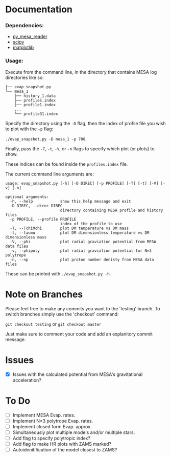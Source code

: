 # Documentation
### Dependencies:
 - [py_mesa_reader](https://github.com/wmwolf/py_mesa_reader)
 - [scipy](https://www.scipy.org/)
 - [matplotlib](https://matplotlib.org/stable/index.html)

### Usage:
Execute from the command line, in the directory that contains MESA log directories like so:
```
├── evap_snapshot.py
└── mesa_1
    ├── history_1.data
    ├── profiles.index
    ├── profile1.index
    ...
    └── profile31.index
```

Specify the directory using the `-D` flag, then the index of profile file you wish to plot with the `-p` flag:

```./evap_snapshot.py -D mesa_1 -p 700```.

Finally, pass the `-T`, `-t`, `-V`, or `-n` flags to specify which plot (or plots) to show.

These indices can be found inside the `profiles.index` file.

The current command line arguments are:
```
usage: evap_snapshot.py [-h] [-D DIREC] [-p PROFILE] [-T] [-t] [-V] [-v] [-n]

optional arguments:
  -h, --help            show this help message and exit
  -D DIREC, --direc DIREC
                        directory containing MESA profile and history files
  -p PROFILE, --profile PROFILE
                        index of the profile to use
  -T, --TchiMchi        plot DM temperature vs DM mass
  -t, --taumu           plot DM dimensionless temperature vs DM dimensionless mass
  -V, --phi             plot radial graviation potential from MESA data files
  -v, --phipoly         plot radial graviation potential for N=3 polytrope
  -n, --np              plot proton number denisty from MESA data files
```
These can be printed with `./evap_snapshot.py -h`.


# Note on Branches
Please feel free to make any commits you want to the 'testing' branch. To switch branches simply use the 'checkout' command:

`git checkout testing` or `git checkout master`

Just make sure to comment your code and add an explanitory commit message.  


# Issues
 - [X] Issues with the calculated potential from MESA's gravitational acceleration?


# To Do
 - [ ] Implement MESA Evap. rates.
 - [ ] Implement N=3 polytrope Evap. rates.
 - [ ] Implement closed form Evap. approx.
 - [ ] Simultaneously plot multiple models and/or multiple stars.
 - [ ] Add flag to specify polytropic index?
 - [ ] Add flag to make HR plots with ZAMS marked?
 - [ ] Autoidenitification of the model closest to ZAMS?
